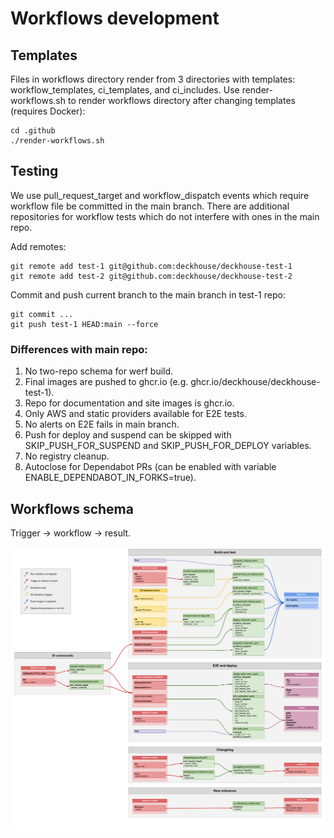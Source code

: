 # Workflows development

## Templates

Files in workflows directory render from 3 directories with templates: workflow_templates,
ci_templates, and ci_includes. Use render-workflows.sh to render workflows directory
after changing templates (requires Docker):

```
cd .github
./render-workflows.sh
```

## Testing

We use pull_request_target and workflow_dispatch events which require workflow file
be committed in the main branch.
There are additional repositories for workflow tests which do not interfere with ones in the main repo.

Add remotes:

```
git remote add test-1 git@github.com:deckhouse/deckhouse-test-1
git remote add test-2 git@github.com:deckhouse/deckhouse-test-2
```

Commit and push current branch to the main branch in test-1 repo:

```
git commit ...
git push test-1 HEAD:main --force
```

### Differences with main repo:

1. No two-repo schema for werf build.
2. Final images are pushed to ghcr.io (e.g. ghcr.io/deckhouse/deckhouse-test-1).
3. Repo for documentation and site images is ghcr.io.
4. Only AWS and static providers available for E2E tests.
5. No alerts on E2E fails in main branch.
6. Push for deploy and suspend can be skipped with SKIP_PUSH_FOR_SUSPEND and SKIP_PUSH_FOR_DEPLOY variables.
7. No registry cleanup.
8. Autoclose for Dependabot PRs (can be enabled with variable ENABLE_DEPENDABOT_IN_FORKS=true).


## Workflows schema

Trigger -> workflow -> result.

![Workflows schema](ci-schema.png)
